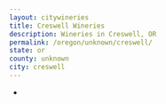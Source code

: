 ```yaml
---
layout: citywineries
title: Creswell Wineries
description: Wineries in Creswell, OR
permalink: /oregon/unknown/creswell/
state: or
county: unknown
city: creswell
---
```

-
